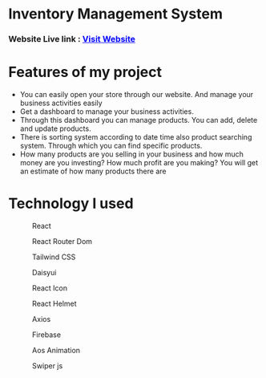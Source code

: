 <h1>Inventory Management System</h1>
<h3>Website Live link :  <a style="color: blue;" href="https://teal-clafoutis-b73476.netlify.app/" class="blue-link">Visit Website</a> </h3>

<h1>Features of my project</h1>
<ul>
    <li>You can easily open your store through our website. And manage your business activities easily</li>
    <li>Get a dashboard to manage your business activities.</li>
    <li>Through this dashboard you can manage products. You can add, delete and update products.</li>
    <li>There is sorting system according to date time also product searching system. Through which you can find specific products.</li>
    <li>How many products are you selling in your business and how much money are you investing? How much profit are you making? You will get an estimate of how many products there are</li>
</ul>

<h1>Technology I used</h1>
<ul>
    <ol>React</ol>
    <ol>React Router Dom</ol>
    <ol>Tailwind CSS</ol>
    <ol>Daisyui</ol>
    <ol>React Icon</ol>
    <ol>React Helmet</ol>
    <ol>Axios</ol>
    <ol>Firebase</ol>
    <ol>Aos Animation</ol>
    <ol>Swiper js</ol>
    
</ul>
